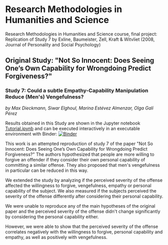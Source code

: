 # Research Methodologies in Humanities and Science
Research Methodologies in Humanities and Science course, final project: Replication of Study 7 by Exline, Baumeister, Zell, Kraft &amp; Witvliet (2008, Journal of Personality and Social Psychology)

## Original Study: "Not So Innocent: Does Seeing One’s Own Capability for Wrongdoing Predict Forgiveness?"
### Study 7: Could a subtle Empathy-Capability Manipulation Reduce (Men's) Vengefulness?
*by Max Dieckmann, Siwar Elghoul, Marina Estévez Almenzar, Olga Galí Pérez*

Results obtained in this Study are shown in the Jupyter notebook [Tutorial.ipynb](https://github.com/ealmenzar/RMHS/blob/master/Tutorial.ipynb) and can be executed interactively in an executable environment with Binder: <a href="https://mybinder.org/badge_logo.svg)](https://mybinder.org/v2/gh/ealmenzar/RMHS/master?filepath=Tutorial.ipynb" target="_blank">![Binder](https://mybinder.org/badge_logo.svg)</a> 

This work is an attempted reproduction of study 7 of the paper "Not So Innocent:  Does Seeing One’s Own Capability for Wrongdoing Predict Forgiveness?" The authors hypothesized that people are more willing to forgive an offender if they consider their own personal capability of committing a similar offense. They also proposed that men's vengefulness in particular can be reduced in this way.

We extended the study by analyzing if the perceived severity of the offense affected the willingness to forgive, vengefulness, empathy or personal capability of the subject.
We also measured if the subjects perceived the severity of the offense differently after considering their personal capability.

We were unable to reproduce any of the main hypotheses of the original paper and the perceived severity of the offense didn't change significantly by considering the personal capability either.

However, we were able to show that the perceived severity of the offense correlates negatively with the willingness to forgive, personal capability and empathy, as well as positively with vengefulness.


